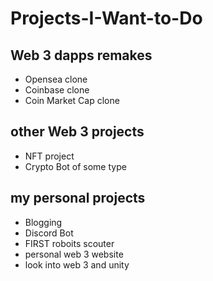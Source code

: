 # Projects-I-Want-to-Do

## Web 3 dapps remakes

- Opensea clone
- Coinbase clone
- Coin Market Cap clone

## other Web 3 projects

- NFT project
- Crypto Bot of some type

## my personal projects

- Blogging
- Discord Bot
- FIRST roboits scouter
- personal web 3 website
- look into web 3 and unity
